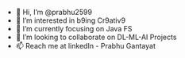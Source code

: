 - 👋 Hi, I’m @prabhu2599
- 👀 I’m interested in b9ing Cr9ativ9
- 🌱 I’m currently focusing on Java FS
- 💞️ I’m looking to collaborate on DL-ML-AI Projects
- 📫 Reach me at linkedIn - Prabhu Gantayat

<!---
prabhu2599/prabhu2599 is a ✨ special ✨ repository because its `README.md` (this file) appears on your GitHub profile.
You can click the Preview link to take a look at your changes.
--->

